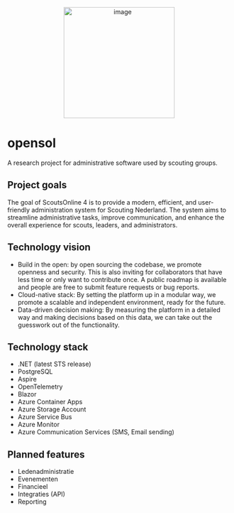 <p align="center">
  <img width="250" height="250" alt="image" src="https://github.com/user-attachments/assets/ac995e2c-766f-44b0-8cef-e0ca24dc1392" />
</p>

# opensol
A research project for administrative software used by scouting groups.

## Project goals
The goal of ScoutsOnline 4 is to provide a modern, efficient, and user-friendly administration system for Scouting Nederland. The system aims to streamline administrative tasks, improve communication, and enhance the overall experience for scouts, leaders, and administrators.

## Technology vision
- Build in the open: by open sourcing the codebase, we promote openness and security. This is also inviting for collaborators that have less time or only want to contribute once. A public roadmap is available and people are free to submit feature requests or bug reports.
- Cloud-native stack: By setting the platform up in a modular way, we promote a scalable and independent environment, ready for the future.
- Data-driven decision making: By measuring the platform in a detailed way and making decisions based on this data, we can take out the guesswork out of the functionality.

## Technology stack
- .NET (latest STS release)
- PostgreSQL
- Aspire
- OpenTelemetry
- Blazor
- Azure Container Apps
- Azure Storage Account
- Azure Service Bus
- Azure Monitor
- Azure Communication Services (SMS, Email sending)

## Planned features
- Ledenadministratie
- Evenementen
- Financieel
- Integraties (API)
- Reporting
